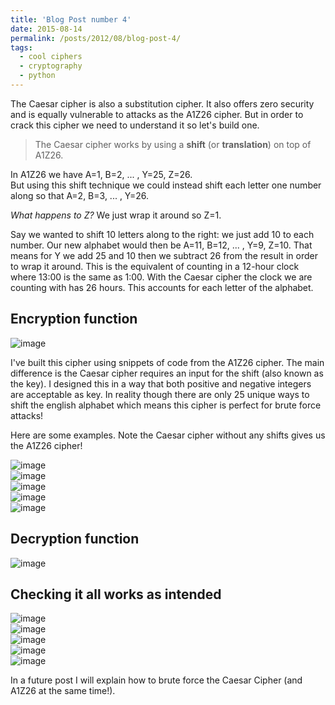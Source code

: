 ```yaml
---
title: 'Blog Post number 4'
date: 2015-08-14
permalink: /posts/2012/08/blog-post-4/
tags:
  - cool ciphers
  - cryptography
  - python
---
```


The Caesar cipher is also a substitution cipher. It also offers zero security and is equally vulnerable to attacks as the A1Z26 cipher. But in order to crack this cipher we need to understand it so let's build one.
<br>

> The Caesar cipher works by using a **shift** (or **translation**) on top of A1Z26.


In A1Z26 we have A=1, B=2, ... , Y=25, Z=26. <br> But using this shift technique we could instead shift each letter one number along so that A=2, B=3, ... , Y=26. 


_What happens to Z?_ We just wrap it around so Z=1. 

Say we wanted to shift 10 letters along to the right: we just add 10 to each number. Our new alphabet would then be A=11, B=12, ... , Y=9, Z=10. 
That means for Y we add 25 and 10 then we subtract 26 from the result in order to wrap it around. This is the equivalent of counting in a 12-hour clock where 13:00 is the same as 1:00. With the Caesar cipher the clock we are counting with has 26 hours. This accounts for each letter of the alphabet. 

Encryption function
-----

![image](https://user-images.githubusercontent.com/71339006/122122202-65fa9e80-ce24-11eb-9a1a-c15ae13460ea.png) <br>

I've built this cipher using snippets of code from the A1Z26 cipher. The main difference is the Caesar cipher requires an input for the shift (also known as the key). I designed this in a way that both positive and negative integers are acceptable as key. In reality though there are only 25 unique ways to shift the english alphabet which means this cipher is perfect for brute force attacks! 


Here are some examples. Note the Caesar cipher without any shifts gives us the A1Z26 cipher!

![image](https://user-images.githubusercontent.com/71339006/122122853-4152f680-ce25-11eb-8115-63b540514777.png) <br>
![image](https://user-images.githubusercontent.com/71339006/122122625-f3d68980-ce24-11eb-8056-9b41f0ef8031.png) <br>
![image](https://user-images.githubusercontent.com/71339006/122122689-0a7ce080-ce25-11eb-9d2b-8e9394777841.png) <br>
![image](https://user-images.githubusercontent.com/71339006/122122729-149edf00-ce25-11eb-8441-2c03f2edafa7.png) <br>
![image](https://user-images.githubusercontent.com/71339006/122124682-8aa44580-ce27-11eb-9e36-34df4488840c.png) <br>



Decryption function
------
![image](https://user-images.githubusercontent.com/71339006/122123306-bfaf9880-ce25-11eb-946c-58939f9c0493.png)

Checking it all works as intended
-----
![image](https://user-images.githubusercontent.com/71339006/122124826-b293a900-ce27-11eb-97e8-ddf69a52bddc.png) <br>
![image](https://user-images.githubusercontent.com/71339006/122124884-cb03c380-ce27-11eb-897a-851a55498730.png) <br>
![image](https://user-images.githubusercontent.com/71339006/122125291-30f04b00-ce28-11eb-892d-3526e722324d.png) <br>
![image](https://user-images.githubusercontent.com/71339006/122124990-eec70980-ce27-11eb-8cb9-0001e92a7ba7.png) <br>
![image](https://user-images.githubusercontent.com/71339006/122124425-2d0ff900-ce27-11eb-8f59-3d6e0969ea94.png) <br>

In a future post I will explain how to brute force the Caesar Cipher (and A1Z26 at the same time!). 

